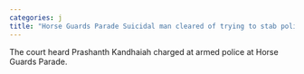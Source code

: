 ```yaml
---
categories: j
title: "Horse Guards Parade Suicidal man cleared of trying to stab policeman"
---
```

The court heard Prashanth Kandhaiah charged at armed police at Horse Guards Parade.